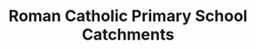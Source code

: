 ---
schema: default
title: Roman Catholic Primary School Catchments
organization: Perth and Kinross Council
notes: >-
    Boundaries for Roman Catholic primary school catchment areas 

resources:
  - name: Roman Catholic Primary School Catchments HTML
  - url: >-
      http://opendata-pkc.opendata.arcgis.com/datasets/31684bc58c394ac5ac15c5848771b85c_0
  - format: HTML

  - name: Roman Catholic Primary School Catchments ESRI REST
  - url: >-
      https://services.arcgis.com/pfFDYSlYcp7mabvZ/arcgis/rest/services/Roman_Catholic_Primary_School_Catchments/FeatureServer/0
  - format: ESRI REST

  - name: Roman Catholic Primary School Catchments GEOJSON
  - url: >-
      http://opendata-pkc.opendata.arcgis.com/datasets/31684bc58c394ac5ac15c5848771b85c_0.geojson
  - format: GEOJSON

  - name: Roman Catholic Primary School Catchments CSV
  - url: >-
      http://opendata-pkc.opendata.arcgis.com/datasets/31684bc58c394ac5ac15c5848771b85c_0.csv
  - format: CSV

  - name: Roman Catholic Primary School Catchments KML
  - url: >-
      http://opendata-pkc.opendata.arcgis.com/datasets/31684bc58c394ac5ac15c5848771b85c_0.kml
  - format: KML

  - name: Roman Catholic Primary School Catchments ZIP
  - url: >-
      http://opendata-pkc.opendata.arcgis.com/datasets/31684bc58c394ac5ac15c5848771b85c_0.zip
  - format: ZIP
license: Open Government Licence 3.0 (United Kingdom)
category:

  - boundaries,catchments,denominational,roman catholic,schools,education
maintainer: Perth and Kinross Council
maintainer_email: someone@example.com
---
